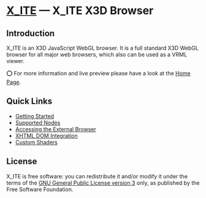 [X_ITE](https://create3000.github.io/x_ite/) — X_ITE X3D Browser
================================================================

Introduction
------------

X_ITE is an X3D JavaScript WebGL browser. It is a full standard X3D WebGL browser for all major web browsers, which also can be used as a VRML viewer.

⭕ For more information and live preview please have a look at the [Home Page](https://create3000.github.io/x_ite/).

Quick Links
-----------
* [Getting Started](https://create3000.github.io/x_ite/)
* [Supported Nodes](https://create3000.github.io/x_ite/Supported-Nodes.html)
* [Accessing the External Browser](https://create3000.github.io/x_ite/Accessing-the-External-Browser.html)
* [XHTML DOM Integration](https://create3000.github.io/x_ite/XHTML-DOM-Integration.html)
* [Custom Shaders](https://create3000.github.io/x_ite/Custom-Shaders.html)

License
-------
X_ITE is free software: you can redistribute it and/or modify it under the terms of the [GNU General Public License version 3](LICENSE.md) only, as published by the Free Software Foundation.
